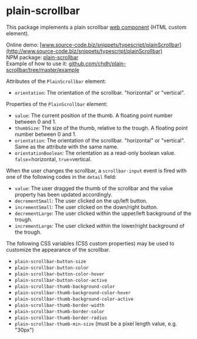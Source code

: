 # plain-scrollbar

This package implements a plain scrollbar [web component](https://en.wikipedia.org/wiki/Web_Components) (HTML custom element).

Online demo: [www.source-code.biz/snippets/typescript/plainScrollbar](http://www.source-code.biz/snippets/typescript/plainScrollbar)<br>
NPM package: [plain-scrollbar](https://www.npmjs.com/package/plain-scrollbar)<br>
Example of how to use it: [github.com/chdh/plain-scrollbar/tree/master/example](https://github.com/chdh/plain-scrollbar/tree/master/example)

Attributes of the `PlainScrollbar` element:

* `orientation`: The orientation of the scrollbar. "horizontal" or "vertical".

Properties of the `PlainScrollbar` element:

* `value`: The current position of the thumb. A floating point number between 0 and 1.
* `thumbSize`: The size of the thumb, relative to the trough. A floating point number between 0 and 1.
* `orientation`: The orientation of the scrollbar. "horizontal" or "vertical". Same as the attribute with the same name.
* `orientationBoolean`: The orientation as a read-only boolean value. `false`=horizontal, `true`=vertical.

When the user changes the scrollbar, a `scrollbar-input` event is fired with one of the following
codes in the `detail` field:

* `value`: The user dragged the thumb of the scrollbar and the value property has been updated accordingly.
* `decrementSmall`: The user clicked on the up/left button.
* `incrementSmall`: The user clicked on the down/right button.
* `decrementLarge`: The user clicked within the upper/left background of the trough.
* `incrementLarge`: The user clicked within the lower/right background of the trough.

The following CSS variables (CSS custom properties) may be used to customize the appearance of the scrollbar.

* `plain-scrollbar-button-size`
* `plain-scrollbar-button-color`
* `plain-scrollbar-button-color-hover`
* `plain-scrollbar-button-color-active`
* `plain-scrollbar-thumb-background-color`
* `plain-scrollbar-thumb-background-color-hover`
* `plain-scrollbar-thumb-background-color-active`
* `plain-scrollbar-thumb-border-width`
* `plain-scrollbar-thumb-border-color`
* `plain-scrollbar-thumb-border-radius`
* `plain-scrollbar-thumb-min-size` (must be a pixel length value, e.g. "30px")
